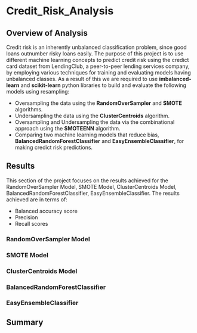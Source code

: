 # Credit_Risk_Analysis

## Overview of Analysis

Credit risk is an inherently unbalanced classification problem, since good loans outnumber risky loans easily. The purpose of this project is to use different machine learning concepts to predict credit risk using the credict card dataset from LendingClub, a peer-to-peer lending services company, by employing various techniques for training and evaluating models having unbalanced classes. As a result of this we are required to use **imbalanced-learn** and **scikit-learn** python libraries to build and evaluate the following models using resampling:

- Oversampling the data using the **RandomOverSampler** and **SMOTE** algorithms.
- Undersampling the data using the **ClusterCentroids** algorithm.
- Oversampling and Undersampling the data via the combinational approach using the **SMOTEENN** algorithm.
- Comparing two machine learning models that reduce bias, **BalancedRandomForestClassifier** and **EasyEnsembleClassifier**, for making credict risk predictions. 

## Results

This section of the project focuses on the results achieved for the RandomOverSampler Model, SMOTE Model, ClusterCentroids Model, BalancedRandomForestClassifier, EasyEnsembleClassifier. The results achieved are in terms of:

- Balanced accuracy score
- Precision
- Recall scores

### RandomOverSampler Model

### SMOTE Model


### ClusterCentroids Model


### BalancedRandomForestClassifier


### EasyEnsembleClassifier
## Summary
